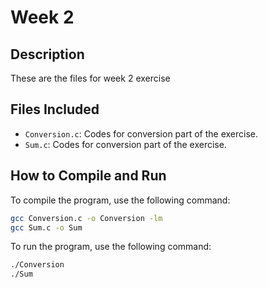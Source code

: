 # Week 2

## Description
These are the files for week 2 exercise

## Files Included
- `Conversion.c`: Codes for conversion part of the exercise.
- `Sum.c`: Codes for conversion part of the exercise.

## How to Compile and Run
To compile the program, use the following command:
```bash
gcc Conversion.c -o Conversion -lm
gcc Sum.c -o Sum
```
To run the program, use the following command:
```bash
./Conversion
./Sum
```
